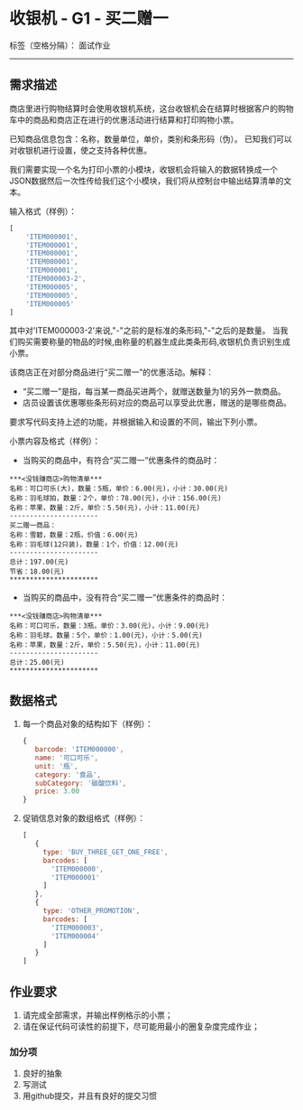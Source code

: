 # 收银机 - G1 - 买二赠一

标签（空格分隔）： 面试作业

---

## 需求描述

商店里进行购物结算时会使用收银机系统，这台收银机会在结算时根据客户的购物车中的商品和商店正在进行的优惠活动进行结算和打印购物小票。

已知商品信息包含：名称，数量单位，单价，类别和条形码（伪）。
已知我们可以对收银机进行设置，使之支持各种优惠。


我们需要实现一个名为打印小票的小模块，收银机会将输入的数据转换成一个JSON数据然后一次性传给我们这个小模块，我们将从控制台中输出结算清单的文本。

输入格式（样例）：

```javascript
[
    'ITEM000001',
    'ITEM000001',
    'ITEM000001',
    'ITEM000001',
    'ITEM000001',
    'ITEM000003-2',
    'ITEM000005',
    'ITEM000005',
    'ITEM000005'
]
```

其中对'ITEM000003-2'来说,"-"之前的是标准的条形码,"-"之后的是数量。
当我们购买需要称量的物品的时候,由称量的机器生成此类条形码,收银机负责识别生成小票。


该商店正在对部分商品进行“买二赠一”的优惠活动。解释：

- “买二赠一”是指，每当某一商品买进两个，就赠送数量为1的另外一款商品。
- 店员设置该优惠哪些条形码对应的商品可以享受此优惠，赠送的是哪些商品。

要求写代码支持上述的功能，并根据输入和设置的不同，输出下列小票。

小票内容及格式（样例）：

- 当购买的商品中，有符合“买二赠一”优惠条件的商品时：

```
***<没钱赚商店>购物清单***
名称：可口可乐(大)，数量：5瓶，单价：6.00(元)，小计：30.00(元)
名称：羽毛球拍，数量：2个，单价：78.00(元)，小计：156.00(元)
名称：苹果，数量：2斤，单价：5.50(元)，小计：11.00(元)
----------------------
买二赠一商品：
名称：雪碧，数量：2瓶，价值：6.00(元)
名称：羽毛球(12只装)，数量：1个，价值：12.00(元)
----------------------
总计：197.00(元)
节省：18.00(元)
**********************
```

- 当购买的商品中，没有符合“买二赠一”优惠条件的商品时：

```
***<没钱赚商店>购物清单***
名称：可口可乐，数量：3瓶，单价：3.00(元)，小计：9.00(元)
名称：羽毛球，数量：5个，单价：1.00(元)，小计：5.00(元)
名称：苹果，数量：2斤，单价：5.50(元)，小计：11.00(元)
----------------------
总计：25.00(元)
**********************
```


## 数据格式


1. 每一个商品对象的结构如下（样例）：

   ```javascript
   {
      barcode: 'ITEM000000',
      name: '可口可乐',
      unit: '瓶',
      category: '食品',
      subCategory: '碳酸饮料',
      price: 3.00
   }
   ```

2. 促销信息对象的数组格式（样例）：

   ```javascript
   [
      {
        type: 'BUY_THREE_GET_ONE_FREE',
        barcodes: [
          'ITEM000000',
          'ITEM000001'
        ]
      },
      {
        type: 'OTHER_PROMOTION',
        barcodes: [
          'ITEM000003',
          'ITEM000004'
        ]
      }
   ]
   ```

## 作业要求

1. 请完成全部需求，并输出样例格示的小票；
2. 请在保证代码可读性的前提下，尽可能用最小的圈复杂度完成作业；


### 加分项

1. 良好的抽象
2. 写测试
3. 用github提交，并且有良好的提交习惯







